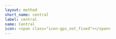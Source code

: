 ```yaml
---
layout: method
short_name: central
label: central
name: Central
icon: <span class="icon-gps_not_fixed"></span> 
---
```

